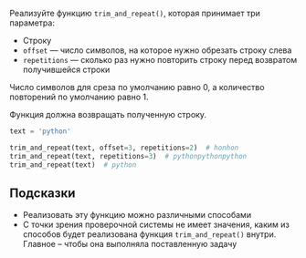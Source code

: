 Реализуйте функцию `trim_and_repeat()`, которая принимает три параметра:

* Строку
* `offset` — число символов, на которое нужно обрезать строку слева
* `repetitions` — сколько раз нужно повторить строку перед возвратом получившейся строки

Число символов для среза по умолчанию равно 0, а количество повторений по умолчанию равно 1.

Функция должна возвращать полученную строку.

  ```python
  text = 'python'

  trim_and_repeat(text, offset=3, repetitions=2)  # honhon
  trim_and_repeat(text, repetitions=3)  # pythonpythonpython
  trim_and_repeat(text)  # python
  ```

## Подсказки

* Реализовать эту функцию можно различными способами
* С точки зрения проверочной системы не имеет значения, каким из способов будет реализована функция `trim_and_repeat()` внутри. Главное – чтобы она выполняла поставленную задачу
